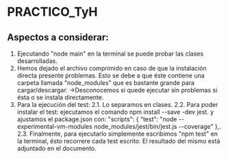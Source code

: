 # PRACTICO_TyH

Aspectos a considerar:
----------------------

   1) Ejecutando "node main" en la terminal se puede probar las clases desarrolladas.
   2) Hemos dejado el archivo comprimido en caso de que la instalación directa presente problemas. Esto se debe a que éste contiene una carpeta llamada "node_modules" que es bastante grande para cargar/descargar.
                 ->Desconocemos si quede ejecutar sin problemas si ésta o se instala directamente.
   3) Para la ejecución del test:
      2.1. Lo separamos en clases.
      2.2. Para poder instalar el test:
           ejecutamos el comando npm install --save -dev jest.
           y ajustamos el package.json con:
            "scripts": {
            "test": "node --experimental-vm-modules node_modules/jest/bin/jest.js --coverage"
                       },.
      2.3. Finalmente, para ejecutarlo simplemente escribimos "npm test" en la terminal, ésto recorrere cada test escrito.
       El resultado del mismo está adjuntado en el documento.

  
